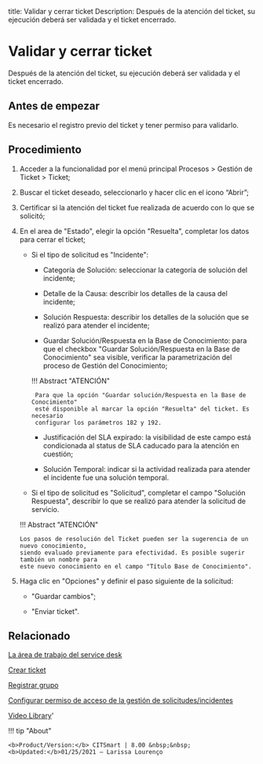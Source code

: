 title: Validar y cerrar ticket
Description: Después de la atención del ticket, su ejecución deberá ser validada y el ticket encerrado.

# Validar y cerrar ticket

Después de la atención del ticket, su ejecución deberá ser validada y el ticket encerrado.

Antes de empezar
----------------

Es necesario el registro previo del ticket y tener permiso para validarlo.

Procedimiento
-------------

1.  Acceder a la funcionalidad por el menú principal Procesos \> Gestión de
    Ticket \> Ticket;

2.  Buscar el ticket deseado, seleccionarlo y hacer clic en el icono “Abrir”;

3.  Certificar si la atención del ticket fue realizada de acuerdo con lo que se
    solicitó;

4.  En el area de "Estado", elegir la opción "Resuelta", completar los datos para
    cerrar el ticket;
    
     - Si el tipo de solicitud es "Incidente":
    
       * Categoría de Solución: seleccionar la categoría de solución del incidente;
         
       * Detalle de la Causa: describir los detalles de la causa del incidente;
         
       * Solución Respuesta: describir los detalles de la solución que se realizó 
         para atender el incidente;
         
       * Guardar Solución/Respuesta en la Base de Conocimiento: para que el checkbox 
         "Guardar Solución/Respuesta en la Base de Conocimiento" sea visible, verificar 
         la parametrización del proceso de Gestión del Conocimiento;
           
        !!! Abstract "ATENCIÓN"
         
            Para que la opción "Guardar solución/Respuesta en la Base de Conocimiento" 
            esté disponible al marcar la opción "Resuelta" del ticket. Es necesario 
            configurar los parámetros 182 y 192.
    
    
       * Justificación del SLA expirado: la visibilidad de este campo está condicionada 
         al status de SLA caducado para la atención en cuestión;
           
       * Solución Temporal: indicar si la actividad realizada para atender el incidente 
         fue una solución temporal. 
       
    
     - Si el tipo de solicitud es "Solicitud", completar el campo "Solución Respuesta", 
      describir lo que se realizó para atender la solicitud de servicio.
      
    !!! Abstract "ATENCIÓN"
    
        Los pasos de resolución del Ticket pueden ser la sugerencia de un nuevo conocimiento, 
        siendo evaluado previamente para efectividad. Es posible sugerir también un nombre para 
        este nuevo conocimiento en el campo "Título Base de Conocimiento".
    
5.  Haga clic en "Opciones" y definir el paso siguiente de la solicitud:

     -   "Guardar cambios";
     
     -   "Enviar ticket".
   

Relacionado
-----------

[La área de trabajo del service desk](/es-es/citsmart-platform-8/processes/tickets/use/desktop-of-service-desk.html)

[Crear ticket](/es-es/citsmart-platform-8/processes/tickets/use/create-ticket.html)

[Registrar grupo](/es-es/citsmart-platform-8/initial-settings/access-settings/user/register-groups.html)

[Configurar permiso de acceso de la gestión de solicitudes/incidentes](/es-es/citsmart-platform-8/processes/tickets/configuration/access-ticket-management.html)


<i class='fa fa-youtube-play  fa-2x' style='color:#97ce17;vertical-align: middle;'> </i> [Video Library](https://www.youtube.com/playlist?list=PLB5qK2uzf2ROfIFL9F-3s-gomHNzudBEy)'

!!! tip "About"

    <b>Product/Version:</b> CITSmart | 8.00 &nbsp;&nbsp;
    <b>Updated:</b>01/25/2021 – Larissa Lourenço
